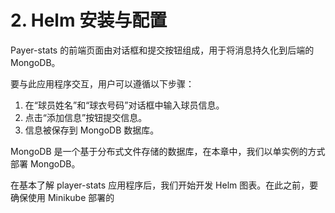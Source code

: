 # 2. Helm 安装与配置

Payer-stats 的前端页面由对话框和提交按钮组成，用于将消息持久化到后端的 MongoDB。

要与此应用程序交互，用户可以遵循以下步骤：

1. 在“球员姓名”和“球衣号码”对话框中输入球员信息。
2. 点击“添加信息”按钮提交信息。
3. 信息被保存到 MongoDB 数据库。

MongoDB 是一个基于分布式文件存储的数据库，在本章中，我们以单实例的方式部署 MongoDB。

在基本了解 player-stats 应用程序后，我们开始开发 Helm 图表。在此之前，要确保使用 Minikube 部署的


